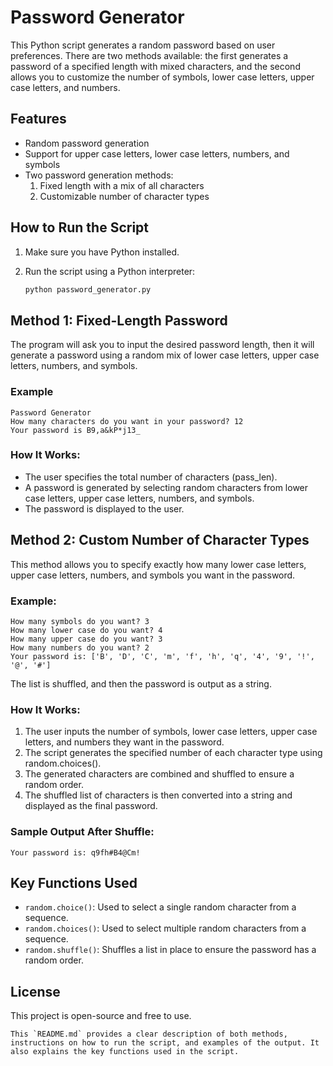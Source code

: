 # Password Generator

This Python script generates a random password based on user preferences. There are two methods available: the first generates a password of a specified length with mixed characters, and the second allows you to customize the number of symbols, lower case letters, upper case letters, and numbers.

## Features

- Random password generation
- Support for upper case letters, lower case letters, numbers, and symbols
- Two password generation methods:
  1. Fixed length with a mix of all characters
  2. Customizable number of character types

## How to Run the Script

1. Make sure you have Python installed.
2. Run the script using a Python interpreter:

   ```bash
   python password_generator.py
## Method 1: Fixed-Length Password
The program will ask you to input the desired password length, then it will generate a password using a random mix of lower case letters, upper case letters, numbers, and symbols.

### Example  
    Password Generator
    How many characters do you want in your password? 12
    Your password is B9,a&kP*j13_

### How It Works:
* The user specifies the total number of characters (pass_len).
* A password is generated by selecting random characters from lower case letters, upper case letters, numbers, and symbols.
* The password is displayed to the user.

## Method 2: Custom Number of Character Types
This method allows you to specify exactly how many lower case letters, upper case letters, numbers, and symbols you want in the password.

### Example:
    How many symbols do you want? 3
    How many lower case do you want? 4
    How many upper case do you want? 3
    How many numbers do you want? 2
    Your password is: ['B', 'D', 'C', 'm', 'f', 'h', 'q', '4', '9', '!', '@', '#']

The list is shuffled, and then the password is output as a string.

### How It Works:
1. The user inputs the number of symbols, lower case letters, upper case letters, and numbers they want in the password.
2. The script generates the specified number of each character type using random.choices().
3. The generated characters are combined and shuffled to ensure a random order.
4. The shuffled list of characters is then converted into a string and displayed as the final password.

### Sample Output After Shuffle:
    Your password is: q9fh#B4@Cm!
## Key Functions Used
  * `random.choice()`: Used to select a single random character from a sequence.
  * `random.choices()`: Used to select multiple random characters from a sequence.
  * `random.shuffle()`: Shuffles a list in place to ensure the password has a random order.

## License
This project is open-source and free to use.

    This `README.md` provides a clear description of both methods, instructions on how to run the script, and examples of the output. It also explains the key functions used in the script.
